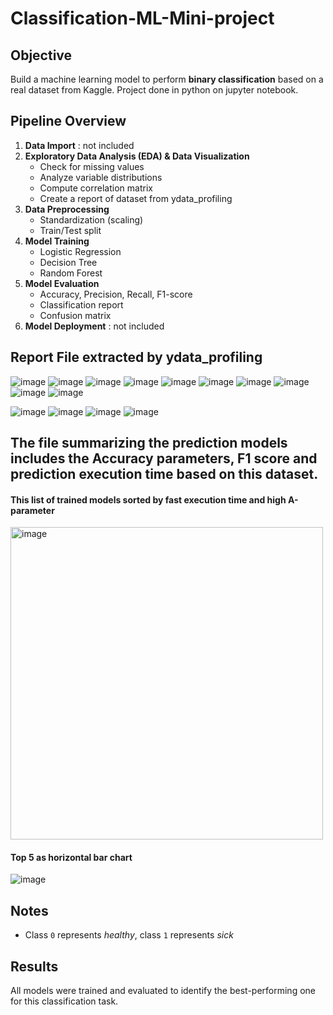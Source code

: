 # Classification-ML-Mini-project

## Objective
Build a machine learning model to perform **binary classification** based on a real dataset from Kaggle. Project done in python on jupyter notebook.

## Pipeline Overview
1. **Data Import** : not included
2. **Exploratory Data Analysis (EDA) & Data Visualization**  
   - Check for missing values  
   - Analyze variable distributions  
   - Compute correlation matrix
   - Create a report of dataset from ydata_profiling
3. **Data Preprocessing**  
   - Standardization (scaling)  
   - Train/Test split  
4. **Model Training** 
   - Logistic Regression  
   - Decision Tree  
   - Random Forest  
5. **Model Evaluation** 
   - Accuracy, Precision, Recall, F1-score  
   - Classification report  
   - Confusion matrix
6. **Model Deployment** : not included

## Report File extracted by ydata_profiling

![image](https://github.com/user-attachments/assets/0d9e51ca-5ba6-4fcf-b06b-17b0a6ac4069)
![image](https://github.com/user-attachments/assets/479b9973-3245-40c8-9a68-8e0fab7e87a1)
![image](https://github.com/user-attachments/assets/e5c42623-e90b-4e15-b83a-89b460e71d97)
![image](https://github.com/user-attachments/assets/4f8dc8b1-b8fb-4503-97f8-40dd97f88140)
![image](https://github.com/user-attachments/assets/29a138f7-dde7-4e6c-9d37-d837943b5879)
![image](https://github.com/user-attachments/assets/3fee7f52-b6b8-4f48-93f5-e70c4aa45f3d)
![image](https://github.com/user-attachments/assets/3740c905-8df1-47ba-a80a-f5ad0bb97001)
![image](https://github.com/user-attachments/assets/387b025d-47a5-4622-a3dd-bca33dd61f4e)
![image](https://github.com/user-attachments/assets/1bb4ce57-5455-48cb-8bb2-51ac28df146a)
![image](https://github.com/user-attachments/assets/3020b72d-04a9-459c-ad3b-8ac1874093c4)



![image](https://github.com/user-attachments/assets/f606a684-9f55-47b3-823f-da131b244a27)
![image](https://github.com/user-attachments/assets/4aa609da-4054-4dae-8631-0d82211abb94)
![image](https://github.com/user-attachments/assets/281c6f43-3e9c-4370-88c3-e4d4fb1e84e5)
![image](https://github.com/user-attachments/assets/23f2357e-d351-4aab-9592-a5c27f9eeeab)


## The file summarizing the prediction models includes the Accuracy parameters, F1 score and prediction execution time based on this dataset. 

#### This list of trained models sorted by fast execution time and high A-parameter

<img width="500" alt="image" src="https://github.com/user-attachments/assets/7f134811-e15f-4d95-9d74-06fbb6bcd1e0" />



#### Top 5 as horizontal bar chart

![image](https://github.com/user-attachments/assets/1cb31c8e-488d-461e-8547-82eabf3ffd1d)








## Notes
- Class `0` represents *healthy*, class `1` represents *sick*  

## Results
All models were trained and evaluated to identify the best-performing one for this classification task.
